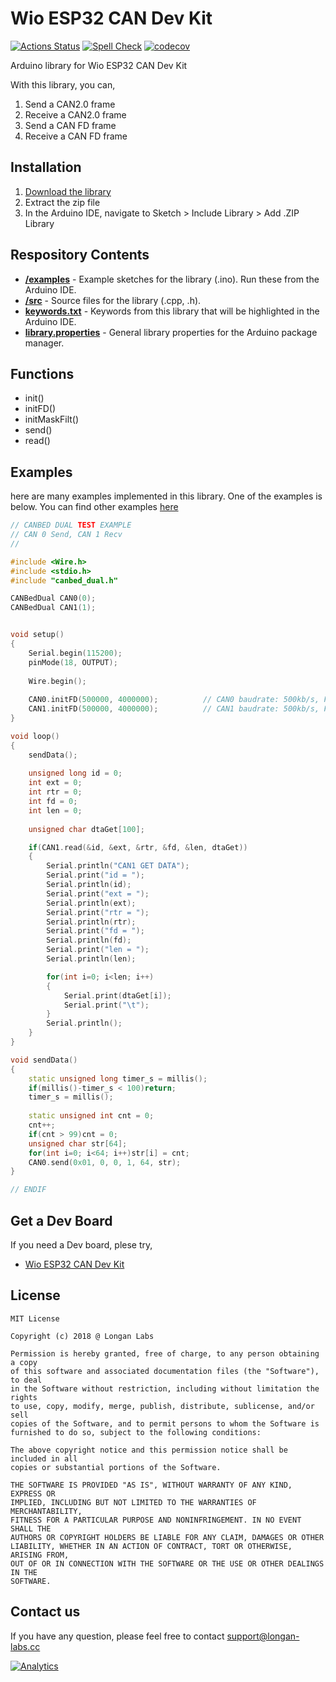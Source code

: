 # Wio ESP32 CAN Dev Kit

[![Actions Status](https://github.com/arduino/arduino-cli-example/workflows/test/badge.svg)](https://github.com/arduino/arduino-cli-example/actions)
[![Spell Check](https://github.com/arduino/compile-sketches/workflows/Spell%20Check/badge.svg)](https://github.com/arduino/compile-sketches/actions?workflow=Spell+Check)
[![codecov](https://codecov.io/gh/arduino/compile-sketches/branch/main/graph/badge.svg?token=Uv6f1ebMZ4)](https://codecov.io/gh/arduino/compile-sketches)

Arduino library for Wio ESP32 CAN Dev Kit

With this library, you can,

1. Send a CAN2.0 frame
2. Receive a CAN2.0 frame
3. Send a CAN FD frame
4. Receive a CAN FD frame

## Installation

1. [Download the library](https://github.com/Longan-Labs/Wio_Dual_CAN_Arduino-Lib/archive/refs/heads/master.zip)
2. Extract the zip file
3. In the Arduino IDE, navigate to Sketch > Include Library > Add .ZIP Library

## Respository Contents

* [**/examples**](./examples) - Example sketches for the library (.ino). Run these from the Arduino IDE.
* [**/src**](./src) - Source files for the library (.cpp, .h).
* [**keywords.txt**](./keywords.txt) - Keywords from this library that will be highlighted in the Arduino IDE.
* [**library.properties**](./library.properties) - General library properties for the Arduino package manager.

## Functions

- init()
- initFD()
- initMaskFilt()
- send()
- read()

## Examples

here are many examples implemented in this library. One of the examples is below. You can find other examples [here](./examples)

```Cpp
// CANBED DUAL TEST EXAMPLE
// CAN 0 Send, CAN 1 Recv
//

#include <Wire.h>
#include <stdio.h>
#include "canbed_dual.h"

CANBedDual CAN0(0);
CANBedDual CAN1(1);


void setup()
{
    Serial.begin(115200);
    pinMode(18, OUTPUT);
    
    Wire.begin();
    
    CAN0.initFD(500000, 4000000);          // CAN0 baudrate: 500kb/s, FD baudrate, 4Mb/s
    CAN1.initFD(500000, 4000000);          // CAN1 baudrate: 500kb/s, FD baudrate, 4Mb/s
}

void loop()
{
    sendData();
    
    unsigned long id = 0;
    int ext = 0;
    int rtr = 0;
    int fd = 0;
    int len = 0;
    
    unsigned char dtaGet[100];

    if(CAN1.read(&id, &ext, &rtr, &fd, &len, dtaGet))
    {
        Serial.println("CAN1 GET DATA");
        Serial.print("id = ");
        Serial.println(id);
        Serial.print("ext = ");
        Serial.println(ext);
        Serial.print("rtr = ");
        Serial.println(rtr);
        Serial.print("fd = ");
        Serial.println(fd);
        Serial.print("len = ");
        Serial.println(len);

        for(int i=0; i<len; i++)
        {
            Serial.print(dtaGet[i]);
            Serial.print("\t");
        }
        Serial.println();
    }
}

void sendData()
{
    static unsigned long timer_s = millis();
    if(millis()-timer_s < 100)return;
    timer_s = millis();
    
    static unsigned int cnt = 0;
    cnt++;
    if(cnt > 99)cnt = 0;
    unsigned char str[64];
    for(int i=0; i<64; i++)str[i] = cnt;
    CAN0.send(0x01, 0, 0, 1, 64, str);
}

// ENDIF
```

## Get a Dev Board

If you need a Dev board, plese try,

- [Wio ESP32 CAN Dev Kit](https://www.seeedstudio.com/Wio-ESP32-CAN-Dev-Kit-p-5466.html)


## License

```
MIT License

Copyright (c) 2018 @ Longan Labs

Permission is hereby granted, free of charge, to any person obtaining a copy
of this software and associated documentation files (the "Software"), to deal
in the Software without restriction, including without limitation the rights
to use, copy, modify, merge, publish, distribute, sublicense, and/or sell
copies of the Software, and to permit persons to whom the Software is
furnished to do so, subject to the following conditions:

The above copyright notice and this permission notice shall be included in all
copies or substantial portions of the Software.

THE SOFTWARE IS PROVIDED "AS IS", WITHOUT WARRANTY OF ANY KIND, EXPRESS OR
IMPLIED, INCLUDING BUT NOT LIMITED TO THE WARRANTIES OF MERCHANTABILITY,
FITNESS FOR A PARTICULAR PURPOSE AND NONINFRINGEMENT. IN NO EVENT SHALL THE
AUTHORS OR COPYRIGHT HOLDERS BE LIABLE FOR ANY CLAIM, DAMAGES OR OTHER
LIABILITY, WHETHER IN AN ACTION OF CONTRACT, TORT OR OTHERWISE, ARISING FROM,
OUT OF OR IN CONNECTION WITH THE SOFTWARE OR THE USE OR OTHER DEALINGS IN THE
SOFTWARE.
```

## Contact us

If you have any question, please feel free to contact [support@longan-labs.cc](support@longan-labs.cc)


[![Analytics](https://ga-beacon.appspot.com/UA-101965714-1/Longan_CANFD)](https://github.com/igrigorik/ga-beacon)
